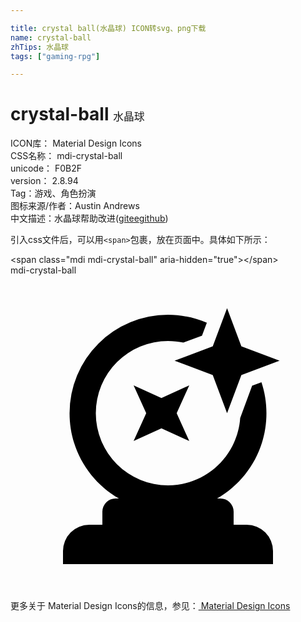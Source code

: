 ```yaml
---

title: crystal ball(水晶球) ICON转svg、png下载
name: crystal-ball
zhTips: 水晶球
tags: ["gaming-rpg"]

---
```


# crystal-ball  <small style="font-size: 60%;font-weight: 100">水晶球</small>


<div class="detail-page">
<p>
<span>
ICON库：
<span class="badge-secondary badge">Material Design Icons</span> 
</span>
<br/>
<span>
CSS名称：
<span class="badge-secondary badge">mdi-crystal-ball</span> 
</span>
<br/>
<span>
unicode：
<span class="badge-secondary badge">F0B2F</span> 
<copy-btn content='F0B2F' btn-title=""></copy-btn>
<copy-btn :content='String.fromCodePoint(parseInt("F0B2F", 16))' btn-title="复制U"></copy-btn>
</span>
<br/>
<span>
version：
<span class="badge-secondary badge">2.8.94</span> 
</span><br/><span>Tag：<span class="badge-light badge"><router-link to="/tags/gaming-rpg.html">游戏、角色扮演</router-link></span></span>
<br/>
<span>图标来源/作者：<span class="badge-light badge">Austin Andrews</span></span> 
<br/>
<span class="zh-detail">中文描述：<span class="badge-primary badge">水晶球</span><span class="help-link"><span>帮助改进</span>(<a href="https://gitee.com/liuwave/icon-helper/edit/master/json/material/crystal-ball.json" target="_blank" rel="noopener noreferrer">gitee</a><a href="https://github.com/liuwave/icon-helper/edit/master/json/material/crystal-ball.json" target="_blank" rel="noopener noreferrer">github</a></span>)</span><br/>
</p>
</div>
<div class="alert alert-dark">
  <i class="mdi mdi-crystal-ball mdi-48px"></i>
  <i class="mdi mdi-crystal-ball mdi-36px"></i>
  <i class="mdi mdi-crystal-ball mdi-24px"></i>
  <i class="mdi mdi-crystal-ball mdi-18px"></i>
</div>
<div>
  <p>引入css文件后，可以用<code>&lt;span&gt;</code>包裹，放在页面中。具体如下所示：    
  </p>
  <div class="alert alert-primary" style="font-size: 14px">
    &lt;span class="mdi mdi-crystal-ball" aria-hidden="true"&gt;&lt;/span&gt;
    <copy-btn content='<span class="mdi mdi-crystal-ball" aria-hidden="true"></span>'></copy-btn>
  </div>
  <div class="alert alert-secondary">
    <i class="mdi mdi-crystal-ball"
    style="font-size: 24px"
    aria-hidden="true"></i> mdi-crystal-ball
    <copy-btn content="mdi-crystal-ball" btn-title="复制图标名称"></copy-btn>
  </div>
</div>
<div id="svg" class="svg-wrap">
<svg xmlns="http://www.w3.org/2000/svg" viewBox="0 0 24 24"><path d="M9.38,8.38L11.5,9.34L13.62,8.38L12.66,10.5L13.62,12.62L11.5,11.66L9.38,12.62L10.34,10.5L9.38,8.38M16.5,2.5L17.59,5.41L20.5,6.5L17.59,7.59L16.5,10.5L15.41,7.59L12.5,6.5L15.41,5.41L16.5,2.5M6,19H7V18A1,1 0 0,1 8,17H8.26C6,15.7 4.5,13.28 4.5,10.5A7.5,7.5 0 0,1 12,3C13.05,3 14.05,3.22 14.96,3.61L14.59,4.59L13.17,5.12C12.79,5.04 12.4,5 12,5A5.5,5.5 0 0,0 6.5,10.5A5.5,5.5 0 0,0 12,16C14.91,16 17.3,13.73 17.5,10.87L18.41,8.41L19.12,8.14C19.37,8.88 19.5,9.68 19.5,10.5C19.5,13.28 18,15.7 15.74,17H16A1,1 0 0,1 17,18V19H18A2,2 0 0,1 20,21V22H4V21A2,2 0 0,1 6,19Z" /></svg>
</div>
<detail full-name='mdi-crystal-ball'></detail>
    
<div><p>更多关于 Material Design Icons的信息，参见：<a target="_blank" href="https://iconhelper.cn/material.html"> Material Design Icons</a>
</p></div>
